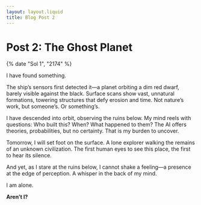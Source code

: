 ```yaml
---
layout: layout.liquid
title: Blog Post 2
---
```


<!-- Model: ChatGPT, Prompt:  Create another blog post written from the perspective of a lone human interstellar explorer-->

# Post 2: The Ghost Planet

{% date "Sol 1", "2174" %}

I have found something.

The ship’s sensors first detected it—a planet orbiting a dim red dwarf, barely visible against the black. Surface scans show vast, unnatural formations, towering structures that defy erosion and time. Not nature’s work, but someone’s. Or something’s.

I have descended into orbit, observing the ruins below. My mind reels with questions: Who built this? When? What happened to them? The AI offers theories, probabilities, but no certainty. That is my burden to uncover.

Tomorrow, I will set foot on the surface. A lone explorer walking the remains of an unknown civilization. The first human eyes to see this place, the first to hear its silence.

And yet, as I stare at the ruins below, I cannot shake a feeling—a presence at the edge of perception. A whisper in the back of my mind.

I am alone.

**Aren’t I?**

